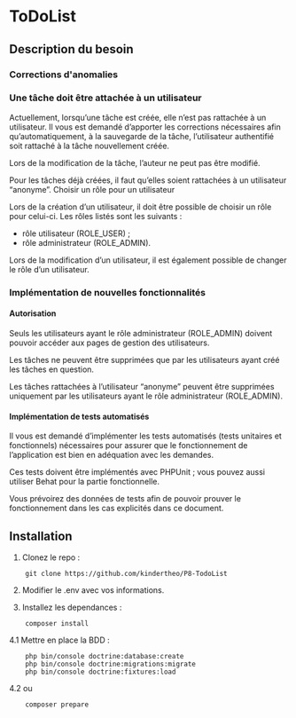 # ToDoList #

## Description du besoin ##

### Corrections d'anomalies ###

### Une tâche doit être attachée à un utilisateur ###

Actuellement, lorsqu’une tâche est créée, elle n’est pas rattachée à un utilisateur. Il vous est demandé d’apporter les 
corrections nécessaires afin qu’automatiquement, à la sauvegarde de la tâche, l’utilisateur authentifié soit rattaché à 
la tâche nouvellement créée.

Lors de la modification de la tâche, l’auteur ne peut pas être modifié.

Pour les tâches déjà créées, il faut qu’elles soient rattachées à un utilisateur “anonyme”.
Choisir un rôle pour un utilisateur

Lors de la création d’un utilisateur, il doit être possible de choisir un rôle pour celui-ci. Les rôles listés sont les 
suivants :

  - rôle utilisateur (ROLE_USER) ;
  - rôle administrateur (ROLE_ADMIN).

Lors de la modification d’un utilisateur, il est également possible de changer le rôle d’un utilisateur.

### Implémentation de nouvelles fonctionnalités ###

#### Autorisation ####

Seuls les utilisateurs ayant le rôle administrateur (ROLE_ADMIN) doivent pouvoir accéder aux pages de gestion des 
utilisateurs.

Les tâches ne peuvent être supprimées que par les utilisateurs ayant créé les tâches en question.

Les tâches rattachées à l’utilisateur “anonyme” peuvent être supprimées uniquement par les utilisateurs ayant le 
rôle administrateur (ROLE_ADMIN).

#### Implémentation de tests automatisés ####

Il vous est demandé d’implémenter les tests automatisés (tests unitaires et fonctionnels) nécessaires pour assurer que 
le fonctionnement de l’application est bien en adéquation avec les demandes.

Ces tests doivent être implémentés avec PHPUnit ; vous pouvez aussi utiliser Behat pour la partie fonctionnelle.

Vous prévoirez des données de tests afin de pouvoir prouver le fonctionnement dans les cas explicités dans ce document.

## Installation ##

1. Clonez le repo :
```
    git clone https://github.com/kindertheo/P8-TodoList
```

2. Modifier le .env avec vos informations.
 
3. Installez les dependances :
```
    composer install
```

4.1 Mettre en place la BDD :
```
    php bin/console doctrine:database:create
    php bin/console doctrine:migrations:migrate
    php bin/console doctrine:fixtures:load
```

4.2 ou 
```
    composer prepare
```
